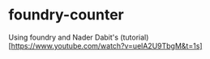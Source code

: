 # foundry-counter

Using foundry and Nader Dabit's (tutorial)[https://www.youtube.com/watch?v=uelA2U9TbgM&t=1s]  
